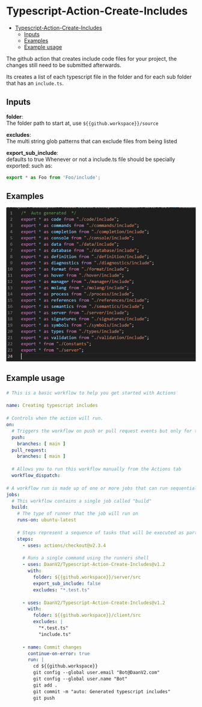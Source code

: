 # Typescript-Action-Create-Includes

- [Typescript-Action-Create-Includes](#typescript-action-create-includes)
  - [Inputs](#inputs)
  - [Examples](#examples)
  - [Example usage](#example-usage)

The github action that creates include code files for your project, the changes still need to be submitted afterwards.

Its creates a list of each typescript file in the folder and for each sub folder that has an `include.ts`.

## Inputs

**folder**:  
The folder path to start at, use `${{github.workspace}}/source`

**excludes**:  
The multi string glob patterns that can exclude files from being listed

**export_sub_include**:  
defaults to true
Whenever or not a include.ts file should be specially exported:
such as:

```ts
export * as Foo from 'Foo/include';
```


## Examples

![example](https://raw.githubusercontent.com/DaanV2/Typescript-Action-Create-Includes/main/assets/example.PNG)

## Example usage

```yml
# This is a basic workflow to help you get started with Actions

name: Creating typescript includes

# Controls when the action will run. 
on:
  # Triggers the workflow on push or pull request events but only for the master branch
  push:
    branches: [ main ]
  pull_request:
    branches: [ main ]

  # Allows you to run this workflow manually from the Actions tab
  workflow_dispatch:

# A workflow run is made up of one or more jobs that can run sequentially or in parallel
jobs:
  # This workflow contains a single job called "build"
  build:
    # The type of runner that the job will run on
    runs-on: ubuntu-latest

    # Steps represent a sequence of tasks that will be executed as part of the job
    steps:
      - uses: actions/checkout@v2.3.4

      # Runs a single command using the runners shell
      - uses: DaanV2/Typescript-Action-Create-Includes@v1.2
        with: 
          folder: ${{github.workspace}}/server/src
          export_sub_include: false
          excludes: "*.test.ts"

      - uses: DaanV2/Typescript-Action-Create-Includes@v1.2
        with: 
          folder: ${{github.workspace}}/client/src
          excludes: |
            "*.test.ts"
            "include.ts"

      - name: Commit changes
        continue-on-error: true
        run: |
          cd ${{github.workspace}}
          git config --global user.email "Bot@DaanV2.com"
          git config --global user.name "Bot"
          git add .
          git commit -m "auto: Generated typescript includes"
          git push
```

